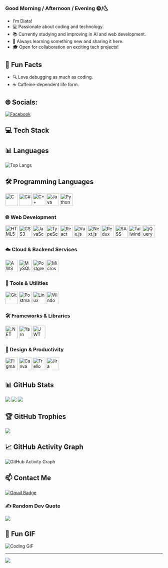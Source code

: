 ### Good Morning / Afternoon / Evening 🌞/🌜
- I'm Diata!
- 💻 Passionate about coding and technology.
- 📚 Currently studying and improving in AI and web development.
- 🌱 Always learning something new and sharing it here.
- 🎓 Open for collaboration on exciting tech projects!
  
## 🎉 Fun Facts
- 🔍 Love debugging as much as coding.
- ☕️ Caffeine-dependent life form.

## 🌐 Socials:
[![Facebook](https://img.shields.io/badge/Facebook-%231877F2.svg?logo=Facebook&logoColor=white)](https://facebook.com/thaituan0210) 

## 💻 Tech Stack

## 📊 Languages
![Top Langs](https://github-readme-stats.vercel.app/api/top-langs/?username=diata0210&langs_count=10&theme=radical&layout=compact)

## 🛠️ Programming Languages

<img src="https://img.icons8.com/color/48/000000/c-programming.png" width="40" height="40" alt="C"/>
<img src="https://img.icons8.com/color/48/000000/c-sharp-logo.png" width="40" height="40" alt="C#"/>
<img src="https://img.icons8.com/color/48/000000/c-plus-plus-logo.png" width="40" height="40" alt="C++"/>
<img src="https://img.icons8.com/color/48/000000/java-coffee-cup-logo.png" width="40" height="40" alt="Java"/>
<img src="https://img.icons8.com/color/48/000000/python.png" width="40" height="40" alt="Python"/>

### 🌐 Web Development
<img src="https://img.icons8.com/color/48/000000/html-5--v1.png" width="40" height="40" alt="HTML5"/>
<img src="https://img.icons8.com/color/48/000000/css3.png" width="40" height="40" alt="CSS3"/>
<img src="https://img.icons8.com/color/48/000000/javascript--v1.png" width="40" height="40" alt="JavaScript"/>
<img src="https://img.icons8.com/color/48/000000/typescript.png" width="40" height="40" alt="TypeScript"/>
<img src="https://img.icons8.com/officel/40/react.png" width="40" height="40" alt="React"/>
<img src="https://img.icons8.com/color/48/000000/vue-js.png" width="40" height="40" alt="Vue.js"/>
<img src="https://img.icons8.com/color/48/000000/nextjs.png" width="40" height="40" alt="Next.js"/>
<img src="https://img.icons8.com/color/48/000000/redux.png" width="40" height="40" alt="Redux"/>
<img src="https://img.icons8.com/color/48/000000/sass-avatar.png" width="40" height="40" alt="SASS"/>
<img src="https://img.icons8.com/color/48/000000/tailwindcss.png" width="40" height="40" alt="TailwindCSS"/>
<img src="https://img.icons8.com/ios/50/000000/jquery.png" width="40" height="40" alt="jQuery"/>

### ☁️ Cloud & Backend Services
<img src="https://img.icons8.com/color/48/000000/amazon-web-services.png" width="40" height="40" alt="AWS"/>
<img src="https://img.icons8.com/color/48/000000/mysql-logo.png" width="40" height="40" alt="MySQL"/>
<img src="https://img.icons8.com/color/48/000000/postgreesql.png" width="40" height="40" alt="PostgreSQL"/>
<img src="https://img.icons8.com/color/48/000000/microsoft-sql-server.png" width="40" height="40" alt="Microsoft SQL Server"/>

### 🧰 Tools & Utilities
<img src="https://img.icons8.com/color/48/000000/git.png" width="40" height="40" alt="Git"/>
<img src="https://img.icons8.com/dusk/64/000000/postman-api.png" width="40" height="40" alt="Postman"/>
<img src="https://img.icons8.com/color/48/000000/linux.png" width="40" height="40" alt="Linux"/>
<img src="https://img.icons8.com/color/48/000000/windows10.png" width="40" height="40" alt="Windows Terminal"/>

### 🛠️ Frameworks & Libraries
<img src="https://img.icons8.com/ios-filled/50/4a90e2/net-framework.png" width="40" height="40" alt=".NET"/>
<img src="https://img.icons8.com/color/48/000000/yarn.png" width="40" height="40" alt="Yarn"/>
<img src="https://img.icons8.com/ios-filled/50/000000/json.png" width="40" height="40" alt="JWT"/>

### 🎨 Design & Productivity
<img src="https://img.icons8.com/color/48/000000/figma--v1.png" width="40" height="40" alt="Figma"/>
<img src="https://img.icons8.com/color/48/000000/canva.png" width="40" height="40" alt="Canva"/>
<img src="https://img.icons8.com/color/48/000000/trello.png" width="40" height="40" alt="Trello"/>
<img src="https://img.icons8.com/color/48/000000/jira.png" width="40" height="40" alt="Jira"/>

## 📊 GitHub Stats
![](https://github-readme-stats.vercel.app/api?username=diata0210&show_icons=true&theme=radical&hide_border=true)
![](https://github-readme-streak-stats.herokuapp.com/?user=diata0210&theme=radical&hide_border=true)
![](https://github-readme-stats.vercel.app/api/top-langs/?username=diata0210&layout=compact&theme=radical&hide_border=true)

## 🏆 GitHub Trophies
![](https://github-profile-trophy.vercel.app/?username=diata0210&theme=algolia&no-frame=true&no-bg=true&column=4&rank=SECRET,SSS,SS,S,AAA,AA,A,B,C)

## 📈 GitHub Activity Graph
![GitHub Activity Graph](https://github-readme-activity-graph.vercel.app/graph?username=diata0210&theme=react-dark)

## 📫 Contact Me
[![Gmail Badge](https://img.shields.io/badge/-diata0210@gmail.com-c14438?style=for-the-badge&logo=Gmail&logoColor=white&link=mailto:@gmail.com)](mailto:diata0210@gmail.com)

### ✍️ Random Dev Quote
![](https://quotes-github-readme.vercel.app/api?type=horizontal&theme=radical)

## 🎉 Fun GIF
![Coding GIF](https://media.giphy.com/media/3o7aD2saalBwwftBIY/giphy.gif)

---
[![](https://visitcount.itsvg.in/api?id=diata0210&icon=0&color=0)](https://visitcount.itsvg.in)

<!-- Proudly created with GPRM ( https://gprm.itsvg.in ) -->
